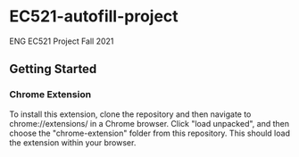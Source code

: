 # EC521-autofill-project
ENG EC521 Project Fall 2021

## Getting Started 

### Chrome Extension 

To install this extension, clone the repository and then navigate to chrome://extensions/ in a Chrome browser. Click "load unpacked", and then choose the "chrome-extension" folder from this repository. This should load the extension within your browser. 